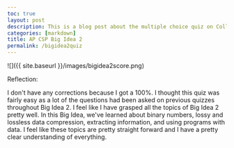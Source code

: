 ```yaml
---
toc: true
layout: post
description: This is a blog post about the multiple choice quiz on Collegeboard about Big Idea 2
categories: [markdown]
title: AP CSP Big Idea 2 
permalink: /bigidea2quiz
---
```



![]({{ site.baseurl }}/images/bigidea2score.png)


Reflection:

I don't have any corrections because I got a 100%. I thought this quiz was fairly easy as a lot of the questions had been asked on previous quizzes throughout Big Idea 2. I feel like I have grasped all the topics of Big Idea 2 pretty well. In this Big Idea, we've learned about binary numbers, lossy and lossless data compression, extracting information, and using programs with data. I feel like these topics are pretty straight forward and I have a pretty clear understanding of everything.